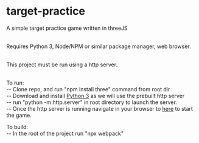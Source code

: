 # target-practice

A simple target practice game written in threeJS<br /><br />

Requires Python 3, Node/NPM or similar package manager, web browser.<br /><br />

This project must be run using a http server.<br /><br />

To run:<br />
 -- Clone repo, and run "npm install three" command from root dir<br />
 -- Download and install [Python 3](https://www.python.org/) as we will use the prebuilt http server<br />
 -- run "python -m http.server" in root directory to launch the server.<br />
 -- Once the http server is running navigate in your browser to [here](http://localhost:8000/three.html) to start the game.<br />

 To build: <br />
 -- In the root of the project run "npx webpack"
